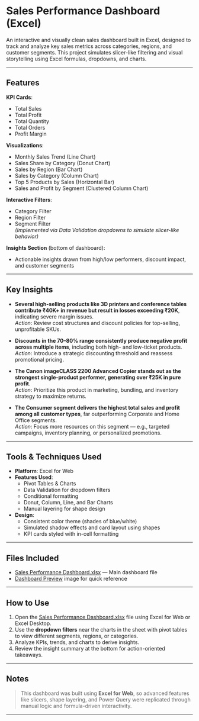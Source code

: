 # Sales Performance Dashboard (Excel)

An interactive and visually clean sales dashboard built in Excel, designed to track and analyze key sales metrics across categories, regions, and customer segments. This project simulates slicer-like filtering and visual storytelling using Excel formulas, dropdowns, and charts.

---

## Features

**KPI Cards**:
  - Total Sales
  - Total Profit
  - Total Quantity
  - Total Orders
  - Profit Margin

**Visualizations**:
  - Monthly Sales Trend (Line Chart)
  - Sales Share by Category (Donut Chart)
  - Sales by Region (Bar Chart)
  - Sales by Category (Column Chart)
  - Top 5 Products by Sales (Horizontal Bar)
  - Sales and Profit by Segment (Clustered Column Chart)

**Interactive Filters**:
  - Category Filter
  - Region Filter
  - Segment Filter  
  *(Implemented via Data Validation dropdowns to simulate slicer-like behavior)*

**Insights Section** (bottom of dashboard):
  - Actionable insights drawn from high/low performers, discount impact, and customer segments

---

## Key Insights

- **Several high-selling products like 3D printers and conference tables contribute ₹40K+ in revenue but result in losses exceeding ₹20K**, indicating severe margin issues.  
  *Action*: Review cost structures and discount policies for top-selling, unprofitable SKUs.

- **Discounts in the 70–80% range consistently produce negative profit across multiple items**, including both high- and low-ticket products.  
  *Action*: Introduce a strategic discounting threshold and reassess promotional pricing.

- **The Canon imageCLASS 2200 Advanced Copier stands out as the strongest single-product performer, generating over ₹25K in pure profit**.  
  *Action*: Prioritize this product in marketing, bundling, and inventory strategy to maximize returns.

- **The Consumer segment delivers the highest total sales and profit among all customer types**, far outperforming Corporate and Home Office segments.  
  *Action*: Focus more resources on this segment — e.g., targeted campaigns, inventory planning, or personalized promotions.

---

## Tools & Techniques Used

- **Platform**: Excel for Web  
- **Features Used**:
  - Pivot Tables & Charts
  - Data Validation for dropdown filters
  - Conditional formatting
  - Donut, Column, Line, and Bar Charts
  - Manual layering for shape design
- **Design**:
  - Consistent color theme (shades of blue/white)
  - Simulated shadow effects and card layout using shapes
  - KPI cards styled with in-cell formatting

---

## Files Included

- [Sales Performance Dashboard.xlsx](./Sales%20Performance%20Dashboard.xlsx) — Main dashboard file
- [Dashboard Preview](./Dashboard.png) image for quick reference

---

## How to Use

1. Open the [Sales Performance Dashboard.xlsx](./Sales%20Performance%20Dashboard.xlsx) file using Excel for Web or Excel Desktop.
2. Use the **dropdown filters** near the charts in the sheet with pivot tables to view different segments, regions, or categories.
3. Analyze KPIs, trends, and charts to derive insights.
4. Review the insight summary at the bottom for action-oriented takeaways.

---

## Notes

> This dashboard was built using **Excel for Web**, so advanced features like slicers, shape layering, and Power Query were replicated through manual logic and formula-driven interactivity.

---

